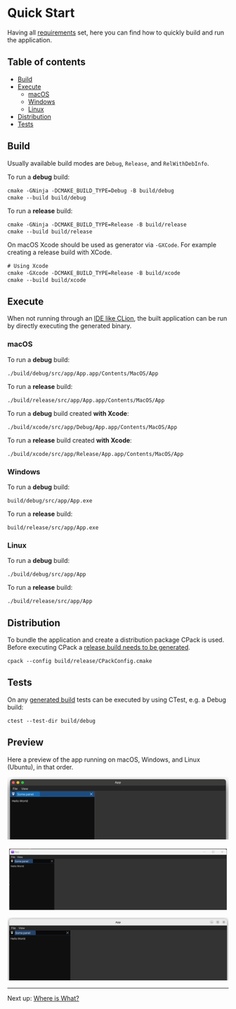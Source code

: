 # Quick Start

Having all [requirements](README.md#requirements) set, here you can find how to quickly build and run the application.

## Table of contents

- [Build](#build)
- [Execute](#execute)
  - [macOS](#macos)
  - [Windows](#windows)
  - [Linux](#linux)
- [Distribution](#distribution)
- [Tests](#tests)

## Build

Usually available build modes are `Debug`, `Release`, and `RelWithDebInfo`.

To run a **debug** build:

```shell
cmake -GNinja -DCMAKE_BUILD_TYPE=Debug -B build/debug
cmake --build build/debug
```

To run a **release** build:

```shell
cmake -GNinja -DCMAKE_BUILD_TYPE=Release -B build/release
cmake --build build/release
```

On macOS Xcode should be used as generator via `-GXCode`. For example creating a release build with XCode.

```shell
# Using Xcode
cmake -GXcode -DCMAKE_BUILD_TYPE=Release -B build/xcode
cmake --build build/xcode
```

## Execute

When not running through an [IDE like CLion](https://www.jetbrains.com/clion), the built application can be run by
directly executing the generated binary.

### macOS

To run a **debug** build:

```shell
./build/debug/src/app/App.app/Contents/MacOS/App
```

To run a **release** build:

```shell
./build/release/src/app/App.app/Contents/MacOS/App
```

To run a **debug** build created **with Xcode**:

```shell
./build/xcode/src/app/Debug/App.app/Contents/MacOS/App
```

To run a **release** build created **with Xcode**:

```shell
./build/xcode/src/app/Release/App.app/Contents/MacOS/App
```

### Windows

To run a **debug** build:

```shell
build/debug/src/app/App.exe
```

To run a **release** build:

```shell
build/release/src/app/App.exe
```

### Linux

To run a **debug** build:

```shell
./build/debug/src/app/App
```

To run a **release** build:

```shell
./build/release/src/app/App
```

## Distribution

To bundle the application and create a distribution package CPack is used. Before executing CPack
a [release build needs to be generated](#build).

```shell
cpack --config build/release/CPackConfig.cmake
```

## Tests

On any [generated build](#build) tests can be executed by using CTest, e.g. a Debug build:

```shell
ctest --test-dir build/debug
```

## Preview

Here a preview of the app running on macOS, Windows, and Linux (Ubuntu), in that order.

![A screenshot of the app running on macOS](assets/app_macos.png)

![A screenshot of the app running on Windows](assets/app_windows.png)

![A screenshot of the app running on Ubuntu](assets/app_ubuntu.png)

***

Next up: [Where is What?](WhereIsWhat.md)
